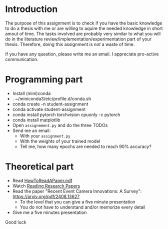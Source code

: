 # Introduction

The purpose of this assignment is to check if you have the basic knowledge to do a thesis with me or are willing to aquire the needed knowledge in short amout of time. The tasks involved are probably very similar to what you will do in the literature review/implementation/experimentation part of your thesis. Therefore, doing this assignment is *not* a waste of time.

If you have any question, please write me an email. I appreciate pro-active communication.


# Programming part

* Install (mini)conda
* . ~/miniconda3/etc/profile.d/conda.sh
* conda create -n student-assignment
* conda activate student-assignment
* conda install pytorch torchvision cpuonly -c pytorch
* conda install matplotlib
* Open `assignement.py` and do the three TODOs
* Send me an email:
	* With your `assignment.py`
	* With the weights of your trained model
	* Tell me, how many epochs are needed to reach 90% accuracy?

	
# Theoretical part
* Read [HowToReadAPaper.pdf](./HowToReadAPaper.pdf)
* Watch [Reading Research Papers](https://youtu.be/733m6qBH-jI?t=388)
* Read the paper "Recent Event Camera Innovations: A Survey": https://arxiv.org/pdf/2408.13627
  * To the level that you can give a five minute presentation
  * You do not have to understand and/or memorize every detail
* Give me a five minutes presentation
	
Good luck 
